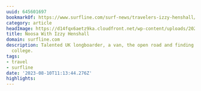 ```yaml
---
uuid: 645601697
bookmarkOf: https://www.surfline.com/surf-news/travelers-izzy-henshall/182241
category: article
headImage: https://d14fqx6aetz9ka.cloudfront.net/wp-content/uploads/2023/07/18140956/Travelers-Promo-Box.png
title: Noosa With Izzy Henshall
domain: surfline.com
description: Talented UK longboarder, a van, the open road and finding herself after
  college.
tags:
- travel
- surfline
date: '2023-08-10T11:13:44.276Z'
highlights:
---
```




